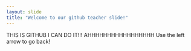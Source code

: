 ```yaml
---
layout: slide
title: "Welcome to our github teacher slide!"
---
```

THIS IS GITHUB I CAN DO IT!!! AHHHHHHHHHHHHHHHHH
Use the left arrow to go back!